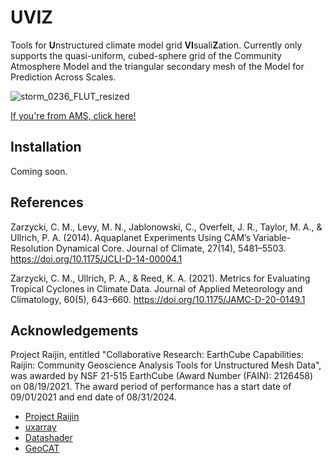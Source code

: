 # UVIZ
Tools for **U**nstructured climate model grid **VI**suali**Z**ation. Currently only supports the quasi-uniform, cubed-sphere grid of the Community Atmosphere Model and the triangular secondary mesh of the Model for Prediction Across Scales.

![storm_0236_FLUT_resized](https://user-images.githubusercontent.com/66640080/210186304-5bfeeebd-4232-403b-99fb-aab2b7c741b0.gif)

[If you're from AMS, click here!](https://github.com/cdeciampa/uviz/tree/main/src/uviz/figs/ams)

## Installation
Coming soon.

## References
Zarzycki, C. M., Levy, M. N., Jablonowski, C., Overfelt, J. R., Taylor, M. A., & Ullrich, P. A. (2014). Aquaplanet Experiments Using CAM’s Variable-Resolution Dynamical Core. Journal of Climate, 27(14), 5481–5503. https://doi.org/10.1175/JCLI-D-14-00004.1

Zarzycki, C. M., Ullrich, P. A., & Reed, K. A. (2021). Metrics for Evaluating Tropical Cyclones in Climate Data. Journal of Applied Meteorology and Climatology, 60(5), 643–660. https://doi.org/10.1175/JAMC-D-20-0149.1

## Acknowledgements
Project Raijin, entitled "Collaborative Research: EarthCube Capabilities: Raijin: Community Geoscience Analysis Tools for Unstructured Mesh Data", was awarded by NSF 21-515 EarthCube (Award Number (FAIN): 2126458) on 08/19/2021. The award period of performance has a start date of 09/01/2021 and end date of 08/31/2024.
* [Project Raijin](https://raijin.ucar.edu)
* [uxarray](https://github.com/UXARRAY/uxarray)
* [Datashader](https://datashader.org)
* [GeoCAT](https://geocat.ucar.edu)
